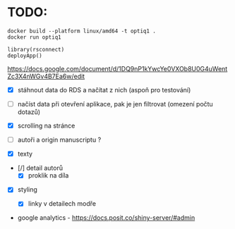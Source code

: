 # TODO:

```
docker build --platform linux/amd64 -t optiq1 .
docker run optiq1
```

```
library(rsconnect)
deployApp()
```

https://docs.google.com/document/d/1DQ9nP1kYwcYe0VXOb8U0G4uWentZc3X4nWGv4B7Ea6w/edit

- [x] stáhnout data do RDS a načítat z nich (aspoň pro testování)
- [ ] načíst data při otevření aplikace, pak je jen filtrovat (omezení počtu dotazů)


- [x] scrolling na stránce
- [ ] autoři a origin manuscriptu ?
- [x] texty
- [/] detail autorů
    - [x] proklik na díla
- [x] styling
    - [x] linky v detailech modře
    
    

    
- google analytics - https://docs.posit.co/shiny-server/#admin